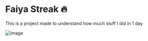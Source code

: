 # Faiya Streak 🔥

This is a project made to understand how much stuff I did in 1 day

![image](https://github.com/ocarinamachine/faiyastreak/assets/67469148/7e477161-3da6-4e0d-ab63-9aa349c1dc30)
